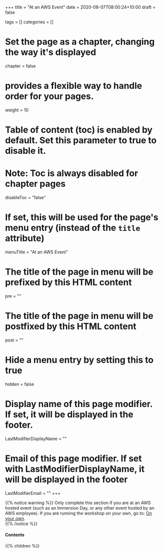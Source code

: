 +++
title = "At an AWS Event"
date = 2020-08-07T08:00:24+10:00
draft = false

tags = []
categories = []

# Set the page as a chapter, changing the way it's displayed
chapter = false

# provides a flexible way to handle order for your pages.
weight = 10
# Table of content (toc) is enabled by default. Set this parameter to true to disable it.
# Note: Toc is always disabled for chapter pages
disableToc = "false"
# If set, this will be used for the page's menu entry (instead of the `title` attribute)
menuTitle = "At an AWS Event"
# The title of the page in menu will be prefixed by this HTML content
pre = ""
# The title of the page in menu will be postfixed by this HTML content
post = ""
# Hide a menu entry by setting this to true
hidden = false
# Display name of this page modifier. If set, it will be displayed in the footer.
LastModifierDisplayName = ""
# Email of this page modifier. If set with LastModifierDisplayName, it will be displayed in the footer
LastModifierEmail = ""
+++

{{% notice warning %}}
Only complete this section if you are at an AWS hosted event (such as an Immersion Day, or any other event hosted by an AWS employee). If you are running the workshop on your own, go to: [On your own](/risk-lab-site/1-start-workshop/on-your-own/).  
{{% /notice %}}

#### Contents
{{% children %}}
